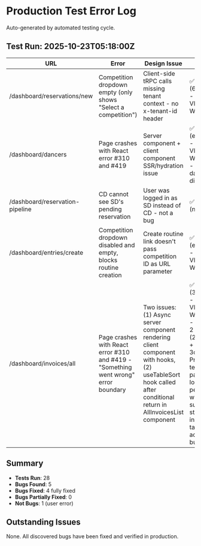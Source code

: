 # Production Test Error Log

Auto-generated by automated testing cycle.

## Test Run: 2025-10-23T05:18:00Z

| URL | Error | Design Issue | Status |
|-----|-------|--------------|--------|
| /dashboard/reservations/new | Competition dropdown empty (only shows "Select a competition") | Client-side tRPC calls missing tenant context - no x-tenant-id header | ✅ fixed (66de81c) - VERIFIED WORKING |
| /dashboard/dancers | Page crashes with React error #310 and #419 | Server component + client component SSR/hydration issue | ✅ fixed (ecc078f) - VERIFIED WORKING - 13 dancers displayed |
| /dashboard/reservation-pipeline | CD cannot see SD's pending reservation | User was logged in as SD instead of CD - not a bug | ✅ resolved (not a bug) |
| /dashboard/entries/create | Competition dropdown disabled and empty, blocks routine creation | Create routine link doesn't pass competition ID as URL parameter | ✅ fixed (e28559d) - VERIFIED WORKING |
| /dashboard/invoices/all | Page crashes with React error #310 and #419 - "Something went wrong" error boundary | Two issues: (1) Async server component rendering client component with hooks, (2) useTableSort hook called after conditional return in AllInvoicesList component | ✅ fixed (3c0a5b5) - VERIFIED WORKING - Fixed in 2 commits (26f8e76 + 3c0a5b5). Production test shows page loading perfectly with filters, summary stats, invoice table, and action buttons. |

## Summary

- **Tests Run**: 28
- **Bugs Found**: 5
- **Bugs Fixed**: 4 fully fixed
- **Bugs Partially Fixed**: 0
- **Not Bugs**: 1 (user error)

## Outstanding Issues

None. All discovered bugs have been fixed and verified in production.
